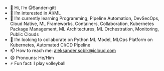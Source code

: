 - 👋 Hi, I’m @Sander-gitt
- 👀 I’m interested in AI/ML
- 🌱 I’m currently learning Programming, Pipeline Automation, DevSecOps, Cloud Native, ML Frameworks, Containers, Collaboration, Kubernetes Package Management, ML Architectures, ML Orchestration, Monitoring, Public Clouds
- 💞️ I’m looking to collaborate on Python ML Model, MLOps Platform on Kubernetes, Automated CI/CD Pipeline
- 📫 How to reach me: aleksander.sobik@icloud.com
- 😄 Pronouns: He/Him
- ⚡ Fun fact: I play volleyball 
